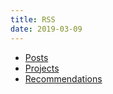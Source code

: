 ```yaml
---
title: RSS
date: 2019-03-09
---
```


- [Posts](/posts-feed.xml)
- [Projects](/projects-feed.xml)
- [Recommendations](/recommendations-feed.xml)